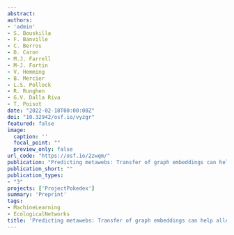 ```yaml
---
abstract:
authors:
- 'admin'
- S. Bouskilla
- F. Banville
- C. Berros
- D. Caron
- M.J. Farrell
- M-J. Fortin
- V. Hemming
- B. Mercier
- L.S. Pollock
- R. Runghen
- G.V. Dalla Riva
- T. Poisot
date: "2022-02-18T00:00:00Z"
doi: "10.32942/osf.io/vyzgr"
featured: false
image:
  caption: ''
  focal_point: ""
  preview_only: false
url_code: "https://osf.io/2zwqm/"
publication: "Predicting metawebs: Transfer of graph embeddings can help alleviate spatial data deficiencies"
publication_short: ""
publication_types:
- "3"
projects: ['ProjectPokedex']
summary: 'Preprint'
tags:
- MachineLearning
- EcologicalNetworks
title: 'Predicting metawebs: Transfer of graph embeddings can help alleviate spatial data deficiencies'
---
```


